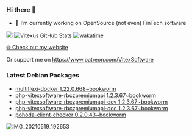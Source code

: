 ### Hi there 👋

- 🔭 I’m currently working on OpenSource  (not even) FinTech software

![](https://komarev.com/ghpvc/?username=Vitexus)
![Vitexus GitHub Stats](https://github-readme-stats.vercel.app/api?username=Vitexus&show_icons=true)
[![wakatime](https://wakatime.com/badge/user/5abba9ca-813e-43ac-9b5f-b1cfdf3dc1c7.svg)](https://wakatime.com/@5abba9ca-813e-43ac-9b5f-b1cfdf3dc1c7)

<p><a href="https://vitexsoftware.cz">🌐 Check out my website</a></p>

Or support me on https://www.patreon.com/VitexSoftware

### Latest Debian Packages
<!-- DEBIAN-PACKAGES-LIST:START -->
- [multiflexi-docker 1.22.0.668~bookworm](https://repo.vitexsoftware.com/package.php?package=multiflexi-docker)
- [php-vitexsoftware-rbczpremiumapi 1.2.3.67~bookworm](https://repo.vitexsoftware.com/package.php?package=php-vitexsoftware-rbczpremiumapi)
- [php-vitexsoftware-rbczpremiumapi-dev 1.2.3.67~bookworm](https://repo.vitexsoftware.com/package.php?package=php-vitexsoftware-rbczpremiumapi-dev)
- [php-vitexsoftware-rbczpremiumapi-doc 1.2.3.67~bookworm](https://repo.vitexsoftware.com/package.php?package=php-vitexsoftware-rbczpremiumapi-doc)
- [pohoda-client-checker 0.2.0.43~bookworm](https://repo.vitexsoftware.com/package.php?package=pohoda-client-checker)
<!-- DEBIAN-PACKAGES-LIST:END -->

![IMG_20210519_192653](https://user-images.githubusercontent.com/2621130/120022731-1bd48900-bfed-11eb-90f9-4f88f560b8b7.jpg)

<!--
**Vitexus/Vitexus** is a ✨ _special_ ✨ repository because its `README.md` (this file) appears on your GitHub profile.

Here are some ideas to get you started:

- 🌱 I’m currently learning ...
- 👯 I’m looking to collaborate on ...
- 🤔 I’m looking for help with ...
- 💬 Ask me about ...
- 📫 How to reach me: ...
- 😄 Pronouns: ...
- ⚡ Fun fact: ...
-->


